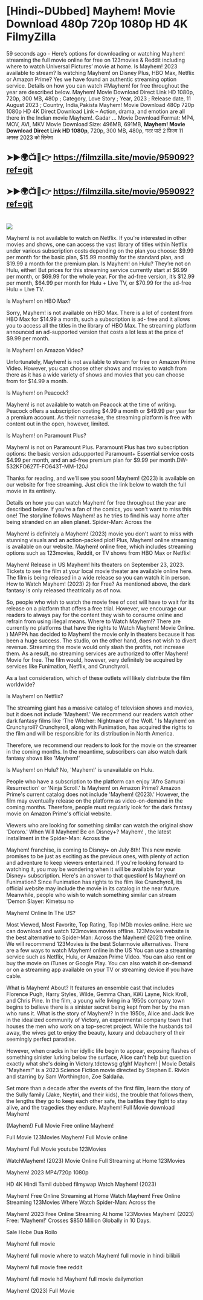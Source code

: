 # [Hindi~DUbbed] Mayhem! Movie Download 480p 720p 1080p HD 4K FilmyZilla


59 seconds ago - Here’s options for downloading or watching Mayhem! streaming the full movie online for free on 123movies & Reddit including where to watch Universal Pictures’ movie at home. Is Mayhem! 2023 available to stream? Is watching Mayhem! on Disney Plus, HBO Max, Netflix or Amazon Prime? Yes we have found an authentic streaming option service. Details on how you can watch #Mayhem! for free throughout the year are described below. Mayhem! Movie Download Direct Link HD 1080p, 720p, 300 MB, 480p ; Category, Love Story ; Year, 2023 ; Release date, 11 August 2023 ; Country, India,Pakista Mayhem! Movie Download 480p 720p 1080p HD 4K Direct Download Link – Action, drama, and emotion are all there in the Indian movie Mayhem!. Gadar ...
Movie Download Format: MP4, MOV, AVI, MKV
Movie Download Size: 496MB, 691MB, **Mayhem! Movie Download Direct Link HD 1080p**, 720p, 300 MB, 480p, गदर पार्ट 2 फिल्म 11 अगस्त 2023 को सिनेमा

## ➤►🌍📺📱👉   https://filmzilla.site/movie/959092?ref=git

## ➤►🌍📺📱👉   https://filmzilla.site/movie/959092?ref=git

#

<img src="https://image.tmdb.org/t/p/w780//aswBReNN2adqTiOBnvh96RCDeJP.jpg" />

Mayhem! is not available to watch on Netflix. If you’re interested in other movies and shows, one can access the vast library of titles within Netflix under various subscription costs depending on the plan you choose: $9.99 per month for the basic plan, $15.99 monthly for the standard plan, and $19.99 a month for the premium plan. Is Mayhem! on Hulu? They’re not on Hulu, either! But prices for this streaming service currently start at $6.99 per month, or $69.99 for the whole year. For the ad-free version, it’s $12.99 per month, $64.99 per month for Hulu + Live TV, or $70.99 for the ad-free Hulu + Live TV.

Is Mayhem! on HBO Max?

Sorry, Mayhem! is not available on HBO Max. There is a lot of content from HBO Max for $14.99 a month, such a subscription is ad- free and it allows you to access all the titles in the library of HBO Max. The streaming platform announced an ad-supported version that costs a lot less at the price of $9.99 per month.

Is Mayhem! on Amazon Video?

Unfortunately, Mayhem! is not available to stream for free on Amazon Prime Video. However, you can choose other shows and movies to watch from there as it has a wide variety of shows and movies that you can choose from for $14.99 a month.

Is Mayhem! on Peacock?

Mayhem! is not available to watch on Peacock at the time of writing. Peacock offers a subscription costing $4.99 a month or $49.99 per year for a premium account. As their namesake, the streaming platform is free with content out in the open, however, limited.

Is Mayhem! on Paramount Plus?

Mayhem! is not on Paramount Plus. Paramount Plus has two subscription options: the basic version adsupported Paramount+ Essential service costs $4.99 per month, and an ad-free premium plan for $9.99 per month.DW-532KFO627T-FO643T-MM-120J

Thanks for reading, and we'll see you soon! Mayhem! (2023) is available on our website for free streaming. Just click the link below to watch the full movie in its entirety.

Details on how you can watch Mayhem! for free throughout the year are described below. If you're a fan of the comics, you won't want to miss this one! The storyline follows Mayhem! as he tries to find his way home after being stranded on an alien planet. Spider-Man: Across the

Mayhem! is definitely a Mayhem! (2023) movie you don't want to miss with stunning visuals and an action-packed plot! Plus, Mayhem! online streaming is available on our website. Mayhem! online free, which includes streaming options such as 123movies, Reddit, or TV shows from HBO Max or Netflix!

Mayhem! Release in US Mayhem! hits theaters on September 23, 2023. Tickets to see the film at your local movie theater are available online here. The film is being released in a wide release so you can watch it in person. How to Watch Mayhem! (2023) 2) for Free? As mentioned above, the dark fantasy is only released theatrically as of now.

So, people who wish to watch the movie free of cost will have to wait for its release on a platform that offers a free trial. However, we encourage our readers to always pay for the content they wish to consume online and refrain from using illegal means. Where to Watch Mayhem!? There are currently no platforms that have the rights to Watch Mayhem! Movie Online. ) MAPPA has decided to Mayhem! the movie only in theaters because it has been a huge success. The studio, on the other hand, does not wish to divert revenue. Streaming the movie would only slash the profits, not increase them. As a result, no streaming services are authorized to offer Mayhem! Movie for free. The film would, however, very definitely be acquired by services like Funimation, Netflix, and Crunchyroll.

As a last consideration, which of these outlets will likely distribute the film worldwide?

Is Mayhem! on Netflix?

The streaming giant has a massive catalog of television shows and movies, but it does not include 'Mayhem!.' We recommend our readers watch other dark fantasy films like 'The Witcher: Nightmare of the Wolf. ' Is Mayhem! on Crunchyroll? Crunchyroll, along with Funimation, has acquired the rights to the film and will be responsible for its distribution in North America.

Therefore, we recommend our readers to look for the movie on the streamer in the coming months. In the meantime, subscribers can also watch dark fantasy shows like 'Mayhem!'

Is Mayhem! on Hulu? No, 'Mayhem!' is unavailable on Hulu.

People who have a subscription to the platform can enjoy 'Afro Samurai Resurrection' or 'Ninja Scroll.' Is Mayhem! on Amazon Prime? Amazon Prime's current catalog does not include 'Mayhem! (2023).' However, the film may eventually release on the platform as video-on-demand in the coming months. Therefore, people must regularly look for the dark fantasy movie on Amazon Prime's official website.

Viewers who are looking for something similar can watch the original show 'Dororo.' When Will Mayhem! Be on Disney+? Mayhem! , the latest installment in the Spider-Man: Across the

Mayhem! franchise, is coming to Disney+ on July 8th! This new movie promises to be just as exciting as the previous ones, with plenty of action and adventure to keep viewers entertained. If you're looking forward to watching it, you may be wondering when it will be available for your Disney+ subscription. Here's an answer to that question! Is Mayhem! on Funimation? Since Funimation has rights to the film like Crunchyroll, its official website may include the movie in its catalog in the near future. Meanwhile, people who wish to watch something similar can stream 'Demon Slayer: Kimetsu no

Mayhem! Online In The US?

Most Viewed, Most Favorite, Top Rating, Top IMDb movies online. Here we can download and watch 123movies movies offline. 123Movies website is the best alternative to Spider-Man: Across the Mayhem! (2021) free online. We will recommend 123Movies is the best Solarmovie alternatives. There are a few ways to watch Mayhem! online in the US You can use a streaming service such as Netflix, Hulu, or Amazon Prime Video. You can also rent or buy the movie on iTunes or Google Play. You can also watch it on-demand or on a streaming app available on your TV or streaming device if you have cable.

What is Mayhem! About? It features an ensemble cast that includes Florence Pugh, Harry Styles, Wilde, Gemma Chan, KiKi Layne, Nick Kroll, and Chris Pine. In the film, a young wife living in a 1950s company town begins to believe there is a sinister secret being kept from her by the man who runs it. What is the story of Mayhem!? In the 1950s, Alice and Jack live in the idealized community of Victory, an experimental company town that houses the men who work on a top-secret project. While the husbands toil away, the wives get to enjoy the beauty, luxury and debauchery of their seemingly perfect paradise.

However, when cracks in her idyllic life begin to appear, exposing flashes of something sinister lurking below the surface, Alice can't help but question exactly what she's doing in Victory.tdctewsg gfghf Mayhem! | Movie Details "Mayhem!" is a 2023 Science Fiction movie directed by Stephen E. Rivkin and starring by Sam Worthington, Zoe Saldaña.

Set more than a decade after the events of the first film, learn the story of the Sully family (Jake, Neytiri, and their kids), the trouble that follows them, the lengths they go to keep each other safe, the battles they fight to stay alive, and the tragedies they endure. Mayhem! Full Movie download Mayhem!

(Mayhem!) Full Movie Free online Mayhem!

Full Movie 123Movies Mayhem! Full Movie online

Mayhem! Full Movie youtube 123Movies

WatchMayhem! (2023) Movie Online Full Streaming at Home 123Movies

Mayhem! 2023 MP4/720p 1080p

HD 4K Hindi Tamil dubbed filmywap Watch Mayhem! (2023)

Mayhem! Free Online Streaming at Home Watch Mayhem! Free Online Streaming 123Movies Where Watch Spider-Man: Across the

Mayhem! 2023 Free Online Streaming At home 123Movies Mayhem! (2023) Free: 'Mayhem!' Crosses $850 Million Globally in 10 Days.

Sale Hobe Dua Roilo

Mayhem! full movie

Mayhem! full movie where to watch Mayhem! full movie in hindi bilibili

Mayhem! full movie free reddit

Mayhem! full movie hd Mayhem! full movie dailymotion

Mayhem! (2023) Full Movie